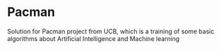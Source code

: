 # Pacman
Solution for Pacman project from UCB, which is a training of some basic algorithms about Artificial Intelligence and Machine learning
